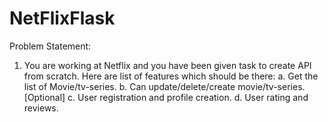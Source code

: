# NetFlixFlask
Problem Statement:
1. You are working at Netflix and you have been given task to create API from scratch. Here are list of features which should be there:
    a. Get the list of Movie/tv-series.
    b. Can update/delete/create movie/tv-series.
    [Optional]
    c. User registration and profile creation.
    d. User rating and reviews.

